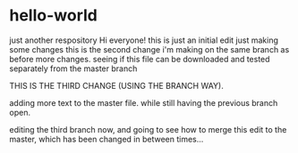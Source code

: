 # hello-world
just another respository
Hi everyone!
this is just an initial edit
just making some changes
this is the second change i'm making on the same branch as before
more changes. seeing if this file can be downloaded and tested separately from the master branch


THIS IS THE THIRD CHANGE (USING THE BRANCH WAY).




adding more text to the master file. while still having the previous branch open.

editing the third branch now, and going to see how to merge this edit to the master, which has been changed in between times...